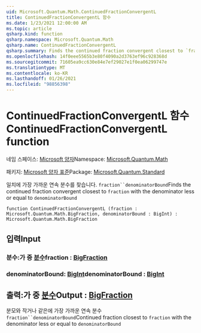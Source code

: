 ```yaml
---
uid: Microsoft.Quantum.Math.ContinuedFractionConvergentL
title: ContinuedFractionConvergentL 함수
ms.date: 1/23/2021 12:00:00 AM
ms.topic: article
qsharp.kind: function
qsharp.namespace: Microsoft.Quantum.Math
qsharp.name: ContinuedFractionConvergentL
qsharp.summary: Finds the continued fraction convergent closest to `fraction` with the denominator less or equal to `denominatorBound`
ms.openlocfilehash: 14f0eee5565b3e80f4090a2d3763ef96c928368d
ms.sourcegitcommit: 71605ea9cc630e84e7ef29027e1f0ea06299747e
ms.translationtype: MT
ms.contentlocale: ko-KR
ms.lasthandoff: 01/26/2021
ms.locfileid: "98856398"
---
```

# <a name="continuedfractionconvergentl-function"></a><span data-ttu-id="a4721-102">ContinuedFractionConvergentL 함수</span><span class="sxs-lookup"><span data-stu-id="a4721-102">ContinuedFractionConvergentL function</span></span>

<span data-ttu-id="a4721-103">네임 스페이스: [Microsoft 양자](xref:Microsoft.Quantum.Math)</span><span class="sxs-lookup"><span data-stu-id="a4721-103">Namespace: [Microsoft.Quantum.Math](xref:Microsoft.Quantum.Math)</span></span>

<span data-ttu-id="a4721-104">패키지: [Microsoft 양자 표준](https://nuget.org/packages/Microsoft.Quantum.Standard)</span><span class="sxs-lookup"><span data-stu-id="a4721-104">Package: [Microsoft.Quantum.Standard](https://nuget.org/packages/Microsoft.Quantum.Standard)</span></span>


<span data-ttu-id="a4721-105">일치에 가장 가까운 연속 분수를 찾습니다. `fraction``denominatorBound`</span><span class="sxs-lookup"><span data-stu-id="a4721-105">Finds the continued fraction convergent closest to `fraction` with the denominator less or equal to `denominatorBound`</span></span>

```qsharp
function ContinuedFractionConvergentL (fraction : Microsoft.Quantum.Math.BigFraction, denominatorBound : BigInt) : Microsoft.Quantum.Math.BigFraction
```


## <a name="input"></a><span data-ttu-id="a4721-106">입력</span><span class="sxs-lookup"><span data-stu-id="a4721-106">Input</span></span>

### <a name="fraction--bigfraction"></a><span data-ttu-id="a4721-107">분수:가 중 [분수](xref:Microsoft.Quantum.Math.BigFraction)</span><span class="sxs-lookup"><span data-stu-id="a4721-107">fraction : [BigFraction](xref:Microsoft.Quantum.Math.BigFraction)</span></span>




### <a name="denominatorbound--bigint"></a><span data-ttu-id="a4721-108">denominatorBound: [BigInt](xref:microsoft.quantum.lang-ref.bigint)</span><span class="sxs-lookup"><span data-stu-id="a4721-108">denominatorBound : [BigInt](xref:microsoft.quantum.lang-ref.bigint)</span></span>





## <a name="output--bigfraction"></a><span data-ttu-id="a4721-109">출력:가 중 [분수](xref:Microsoft.Quantum.Math.BigFraction)</span><span class="sxs-lookup"><span data-stu-id="a4721-109">Output : [BigFraction](xref:Microsoft.Quantum.Math.BigFraction)</span></span>

<span data-ttu-id="a4721-110">분모와 작거나 같은에 가장 가까운 연속 분수 `fraction``denominatorBound`</span><span class="sxs-lookup"><span data-stu-id="a4721-110">Continued fraction closest to `fraction` with the denominator less or equal to `denominatorBound`</span></span>